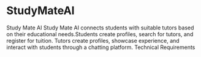 # StudyMateAI
Study Mate AI Study Mate AI connects students with suitable tutors based on their educational needs.Students create profiles, search for tutors, and register for tuition. Tutors create profiles, showcase experience, and interact with students through a chatting platform.  Technical Requirements 
